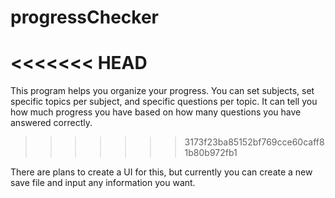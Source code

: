 # progressChecker
<<<<<<< HEAD
=======
This program helps you organize your progress. You can set subjects, set specific topics per subject, and specific questions per topic. It can tell you how much progress you have based on how many questions you have answered correctly. 
>>>>>>> 3173f23ba85152bf769cce60caff81b80b972fb1


There are plans to create a UI for this, but currently you can create a new save file and input any information you want.
